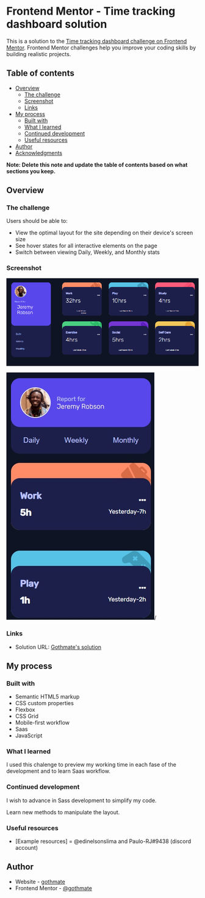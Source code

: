 # Frontend Mentor - Time tracking dashboard solution

This is a solution to the [Time tracking dashboard challenge on Frontend Mentor](https://www.frontendmentor.io/challenges/time-tracking-dashboard-UIQ7167Jw). Frontend Mentor challenges help you improve your coding skills by building realistic projects.

## Table of contents

- [Overview](#overview)
  - [The challenge](#the-challenge)
  - [Screenshot](#screenshot)
  - [Links](#links)
- [My process](#my-process)
  - [Built with](#built-with)
  - [What I learned](#what-i-learned)
  - [Continued development](#continued-development)
  - [Useful resources](#useful-resources)
- [Author](#author)
- [Acknowledgments](#acknowledgments)

**Note: Delete this note and update the table of contents based on what sections you keep.**

## Overview

### The challenge

Users should be able to:

- View the optimal layout for the site depending on their device's screen size
- See hover states for all interactive elements on the page
- Switch between viewing Daily, Weekly, and Monthly stats

### Screenshot

![](./screenshot.jpg)

![](./images/mobile.jpg)/

### Links

- Solution URL: [Gothmate's solution](https://gothmate.github.io/time-tracking-dashboard/)

## My process

### Built with

- Semantic HTML5 markup
- CSS custom properties
- Flexbox
- CSS Grid
- Mobile-first workflow
- Saas
- JavaScript

### What I learned

I used this chalenge to preview my working time in each fase of the development and to learn Saas workflow.

### Continued development

I wish to advance in Sass development to simplify my code.

Learn new methods to manipulate the layout.

### Useful resources

- [Example resources] = @edinelsonslima and Paulo-RJ#9438 (discord account)

## Author

- Website - [gothmate](https://gothmate.github.io)
- Frontend Mentor - [@gothmate](https://www.frontendmentor.io/profile/gothmate)

